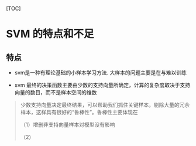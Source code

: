 
[TOC]

# SVM 的特点和不足

## 特点

- svm是一种有理论基础的小样本学习方法. 大样本的问题主要是在与难以训练

- svm 最终的决策函数主要由少数的支持向量所确定，计算的复杂度取决于支持向量的数目，而不是样本空间的维数 

> 少数支持向量决定最终结果，可以帮助我们抓住关键样本，剔除大量的冗余样本，这样具有很好的“鲁棒性”。鲁棒性主要体现在
> 
> （1）增删非支持向量样本对模型没有影响
> 
> （2）


